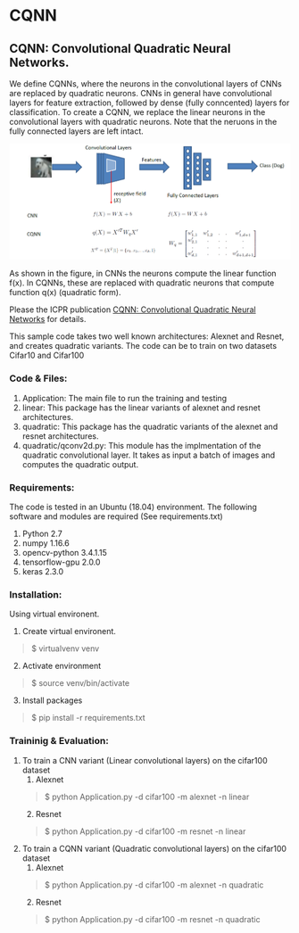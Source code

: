 # CQNN
## CQNN: Convolutional Quadratic Neural Networks.

We define CQNNs, where the neurons in the convolutional layers of CNNs are replaced by quadratic neurons. CNNs in general
have convolutional layers for feature extraction, followed by dense (fully conncented) layers for classification. To 
create a CQNN, we replace the linear neurons in the convolutional layers with quadratic neurons. Note that the neruons in 
the fully connected layers are left intact. 

![img.png](img.png)

As shown in the figure, in CNNs the neurons compute the linear function f(x). In CQNNs, these are replaced with quadratic 
neurons that compute function q(x) (quadratic form).

Please the ICPR publication [CQNN: Convolutional Quadratic Neural Networks](https://www.researchgate.net/publication/344636757_CQNN_Convolutional_Quadratic_Neural_Networks) 
for details.

This sample code takes two well known architectures: Alexnet and Resnet, and creates quadratic variants. The code can be 
to train on two datasets Cifar10 and Cifar100

### Code & Files:
1. Application: The main file to run the training and testing
2. linear: This package has the linear variants of alexnet and resnet architectures.
3. quadratic: This package has the quadratic variants of the alexnet and resnet architectures.
4. quadratic/qconv2d.py: This module has the implmentation of the quadratic convolutional layer. It takes as input a batch 
   of images and computes the quadratic output. 

### Requirements:
The code is tested in an Ubuntu (18.04) environment. The following software and modules are required (See requirements.txt)
1. Python 2.7
2. numpy 1.16.6
3. opencv-python 3.4.1.15
4. tensorflow-gpu 2.0.0
5. keras 2.3.0

### Installation:
Using virtual environent.
1. Create virtual environent.
> \$ virtualvenv venv
2. Activate environment
> \$ source venv/bin/activate
3. Install packages
> \$ pip install -r requirements.txt

### Traininig & Evaluation:
1. To train a CNN variant (Linear convolutional layers) on the cifar100 dataset
    1. Alexnet
    > \$ python Application.py -d cifar100 -m alexnet -n linear
    2. Resnet
    > \$ python Application.py -d cifar100 -m resnet -n linear 
2. To train a CQNN variant (Quadratic convolutional layers) on the cifar100 dataset
    1. Alexnet
    > \$ python Application.py -d cifar100 -m alexnet -n quadratic
    2. Resnet
    > \$ python Application.py -d cifar100 -m resnet -n quadratic



